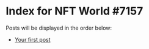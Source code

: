 # Index for NFT World #7157
Posts will be displayed in the order below:

- [Your first post](./001-first.md)

